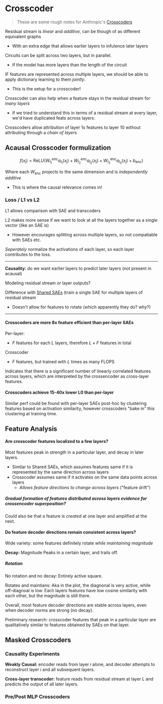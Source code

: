 # Crosscoder

> These are some rough notes for Anthropic's [Crosscoders](https://transformer-circuits.pub/2024/crosscoders/index.html)

Residual stream is _linear_ and _additive_, can be though of as different equivalent graphs
- With an extra edge that allows earlier layers to infulence later layers

Circuits can be split across two layers, but in parallel.
- If the model has more layers than the length of the circuit


IF features are represented across multiple layers, we should be able to apply dictionary learning to them _jointly_.
- This is the setup for a crosscoder!

Crosscoder can also help when a feature stays in the residual stream for _many layers_
- If we tried to understand this in terms of a residual stream at every layer, we'd have duplicated feats across layers.


Crosscoders allow attribution of layer 1s features to layer 10 without attributing through a _chain of layers_

## Acausal Crosscoder formulization

$$
f(x_j) = \text{ReLU}( W_{l_1}^{\text{enc}} a_{l_1}(x_j) + W_{l_2}^{\text{enc}} a_{l_2}(x_j) + W_{l_3}^{\text{enc}} a_{l_3}(x_j) + b_{\text{enc}} )
$$

Where each $W_{\text{enc}}$ projects to the same dimension and is _independently additive_
- This is where the causal relevance comes in!

### Loss / L1 vs L2

L1 allows comparison with SAE and transcoders

L2 makes more sense if we want to look at all the layers together as a single vector (like an SAE is)
- However encourages splitting across multiple layers, so not compatiable with SAEs etc.

_Seperately_ normalize the activations of each layer, so each layer contributes to the loss.

---

**Causality:** do we want earlier layers to predict later layers (not present in acausal)

Modeling residual stream or layer outputs?


Difference with [Shared SAEs](https://arxiv.org/pdf/2103.15949) (train a single SAE for multiple layers of residual stream
- Doesn't allow for features to rotate (which apparently they do? why?)

---

#### Crosscoders are more 8x feature efficient than per-layer SAEs

Per-layer:
- $F$ features for each $L$ layers, therefore $L \times F$ features in total

Crosscoder
- $F$ features, but trained with $L$ times as many FLOPS

Indicates that there is a significant number of linearly correlated features across layers, which are interpreted by the crossencoder as cross-layer features.


#### Crosscoders achieve 15-40x lower L0 than per-layer

Similar perf could be found with per-layer SAEs post-hoc by clustering features based on activation similarity, however crosscoders "bake in" this clustering at training time.

## Feature Analysis

#### Are crosscoder features localized to a few layers?

Most features peak in strength in a particular layer, and decay in later layers.

- Similar to Shared SAEs, which assumes features same if it is represented by the same direction across layers
- Crosscoder assumes same if it activates on the same data points across layers
  - _Allows feature directions to change across layers_ ("feature drift")

##### Gradual formation of features distributed across layers evidence for crossencoder superposition?

Could also be that a feature is _created_ at one layer and amplified at the next.

#### Do feature decoder directions remain consistent across layers?

Wide variety: some features definitely rotate _while maintaining magnitude_

**Decay:** Magnitude Peaks in a certain layer, and trails off.

##### Rotation

No rotation and no decay: Entirely active square.

Rotates and maintians: Aka in the plot, the diagnonal is very active, while off-diagnoal is low. Each layers features have low cosine similarity with each other, but the magnitude is still there.

Overall, most feature decoder directions are stable across layers, even when decoder norms are strong (no decay).

Preliminary research: crosscoder features that peak in a particular layer are qualitatively similar to features obtained by SAEs on that layer.

## Masked Crosscoders

### Causality Experiments

**Weakly Causal:** encoder reads from layer $i$ alone, and decoder attempts to reconstruct layer $i$ and all subsequent layers.

**Cross-layer transcoder:** feature reads from residual stream at layer $L$ and predicts the output of all later layers.

### Pre/Post MLP Crosscoders



